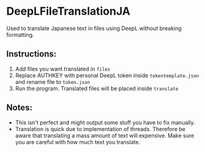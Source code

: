 # DeepLFileTranslationJA
Used to translate Japanese text in files using DeepL without breaking formatting.

## Instructions:
1. Add files you want translated in `files`
2. Replace AUTHKEY with personal DeepL token inside `tokentemplate.json` and rename file to `token.json`
3. Run the program. Translated files will be placed inside `translate`

## Notes:
* This isn't perfect and might output some stuff you have to fix manually.
* Translation is quick due to implementation of threads. Therefore be aware that translating a mass amount of text will expensive. Make sure you are careful with how much text you translate.
